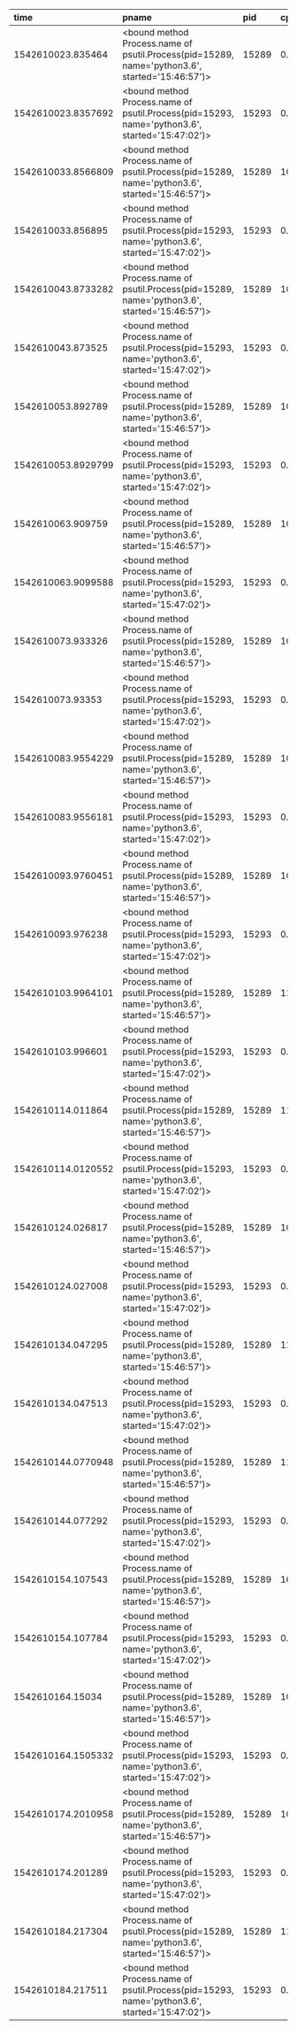 |time|pname|pid|cpu%|memory%|
|:--|:--|:--|:--|:--|
|1542610023.835464|<bound method Process.name of psutil.Process(pid=15289, name='python3.6', started='15:46:57')>|15289|0.0|1.7379283905029297|
|1542610023.8357692|<bound method Process.name of psutil.Process(pid=15293, name='python3.6', started='15:47:02')>|15293|0.0|0.12454986572265625|
|1542610033.8566809|<bound method Process.name of psutil.Process(pid=15289, name='python3.6', started='15:46:57')>|15289|102.6|1.8479347229003906|
|1542610033.856895|<bound method Process.name of psutil.Process(pid=15293, name='python3.6', started='15:47:02')>|15293|0.1|0.1255512237548828|
|1542610043.8733282|<bound method Process.name of psutil.Process(pid=15289, name='python3.6', started='15:46:57')>|15289|102.7|1.8817424774169922|
|1542610043.873525|<bound method Process.name of psutil.Process(pid=15293, name='python3.6', started='15:47:02')>|15293|0.2|0.12803077697753906|
|1542610053.892789|<bound method Process.name of psutil.Process(pid=15289, name='python3.6', started='15:46:57')>|15289|105.5|1.8821239471435547|
|1542610053.8929799|<bound method Process.name of psutil.Process(pid=15293, name='python3.6', started='15:47:02')>|15293|0.1|0.12807846069335938|
|1542610063.909759|<bound method Process.name of psutil.Process(pid=15289, name='python3.6', started='15:46:57')>|15289|106.1|1.882171630859375|
|1542610063.9099588|<bound method Process.name of psutil.Process(pid=15293, name='python3.6', started='15:47:02')>|15293|0.1|0.12836456298828125|
|1542610073.933326|<bound method Process.name of psutil.Process(pid=15289, name='python3.6', started='15:46:57')>|15289|104.1|1.8822669982910156|
|1542610073.93353|<bound method Process.name of psutil.Process(pid=15293, name='python3.6', started='15:47:02')>|15293|0.2|0.12841224670410156|
|1542610083.9554229|<bound method Process.name of psutil.Process(pid=15289, name='python3.6', started='15:46:57')>|15289|107.7|1.8822669982910156|
|1542610083.9556181|<bound method Process.name of psutil.Process(pid=15293, name='python3.6', started='15:47:02')>|15293|0.2|0.12841224670410156|
|1542610093.9760451|<bound method Process.name of psutil.Process(pid=15289, name='python3.6', started='15:46:57')>|15289|106.0|1.8822669982910156|
|1542610093.976238|<bound method Process.name of psutil.Process(pid=15293, name='python3.6', started='15:47:02')>|15293|0.2|0.12841224670410156|
|1542610103.9964101|<bound method Process.name of psutil.Process(pid=15289, name='python3.6', started='15:46:57')>|15289|111.0|1.8822669982910156|
|1542610103.996601|<bound method Process.name of psutil.Process(pid=15293, name='python3.6', started='15:47:02')>|15293|0.1|0.12841224670410156|
|1542610114.011864|<bound method Process.name of psutil.Process(pid=15289, name='python3.6', started='15:46:57')>|15289|111.1|1.8822669982910156|
|1542610114.0120552|<bound method Process.name of psutil.Process(pid=15293, name='python3.6', started='15:47:02')>|15293|0.1|0.12841224670410156|
|1542610124.026817|<bound method Process.name of psutil.Process(pid=15289, name='python3.6', started='15:46:57')>|15289|109.7|1.8822669982910156|
|1542610124.027008|<bound method Process.name of psutil.Process(pid=15293, name='python3.6', started='15:47:02')>|15293|0.1|0.12841224670410156|
|1542610134.047295|<bound method Process.name of psutil.Process(pid=15289, name='python3.6', started='15:46:57')>|15289|111.0|1.8822669982910156|
|1542610134.047513|<bound method Process.name of psutil.Process(pid=15293, name='python3.6', started='15:47:02')>|15293|0.2|0.12845993041992188|
|1542610144.0770948|<bound method Process.name of psutil.Process(pid=15289, name='python3.6', started='15:46:57')>|15289|110.2|1.8822669982910156|
|1542610144.077292|<bound method Process.name of psutil.Process(pid=15293, name='python3.6', started='15:47:02')>|15293|0.2|0.12845993041992188|
|1542610154.107543|<bound method Process.name of psutil.Process(pid=15289, name='python3.6', started='15:46:57')>|15289|108.9|1.8822669982910156|
|1542610154.107784|<bound method Process.name of psutil.Process(pid=15293, name='python3.6', started='15:47:02')>|15293|0.2|0.12845993041992188|
|1542610164.15034|<bound method Process.name of psutil.Process(pid=15289, name='python3.6', started='15:46:57')>|15289|109.7|1.8822669982910156|
|1542610164.1505332|<bound method Process.name of psutil.Process(pid=15293, name='python3.6', started='15:47:02')>|15293|0.2|0.12845993041992188|
|1542610174.2010958|<bound method Process.name of psutil.Process(pid=15289, name='python3.6', started='15:46:57')>|15289|105.2|1.8822669982910156|
|1542610174.201289|<bound method Process.name of psutil.Process(pid=15293, name='python3.6', started='15:47:02')>|15293|0.2|0.12845993041992188|
|1542610184.217304|<bound method Process.name of psutil.Process(pid=15289, name='python3.6', started='15:46:57')>|15289|110.6|1.8822669982910156|
|1542610184.217511|<bound method Process.name of psutil.Process(pid=15293, name='python3.6', started='15:47:02')>|15293|0.2|0.12845993041992188|
